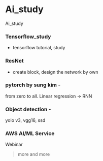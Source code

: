 # Ai_study
 Ai_study

### Tensorflow_study 
- tensorflow tutorial, study

### ResNet 
- create block, design the network by own

### pytorch by sung kim - 
from zero to all. Linear regression -> RNN

### Object detection - 
yolo v3, vgg16, ssd

### AWS AI/ML Service 

Webinar

> more and more
